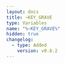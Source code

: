 ```yaml
---
layout: docs
title: ~KEY_GRAVE
type: Variables
name: "%~KEY_GRAVE%"
hidden: true
changelog:
  - type: Added
    version: v0.8.2
---
```

